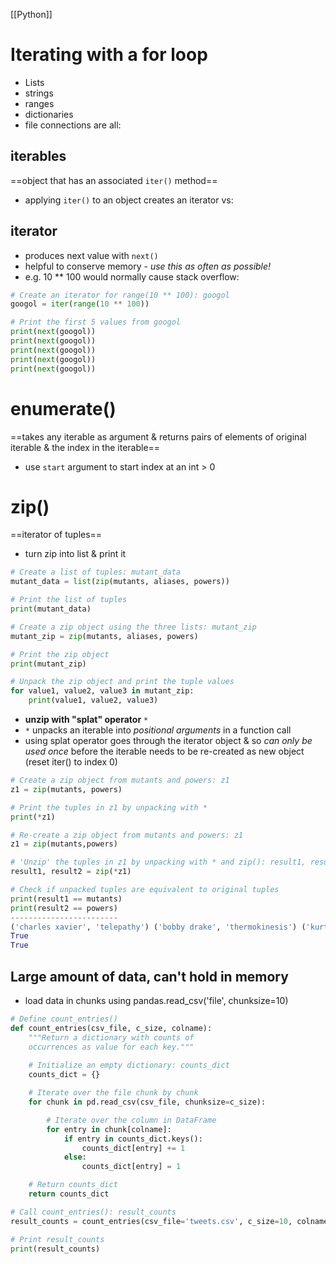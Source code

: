 [[Python]]
# Iterating with a for loop
- Lists
- strings
- ranges
- dictionaries
- file connections 
are all:
## iterables
==object that has an associated `iter()` method==
-   applying `iter()` to an object creates an iterator
vs:
## iterator
- produces next value with `next()`
- helpful to conserve memory - *use this as often as possible!*
- e.g. 10 ** 100 would normally cause stack overflow:
```python
# Create an iterator for range(10 ** 100): googol
googol = iter(range(10 ** 100))

# Print the first 5 values from googol
print(next(googol))
print(next(googol))
print(next(googol))
print(next(googol))
print(next(googol))
```

# enumerate()
==takes any iterable as argument & returns pairs of elements of original iterable & the index in the iterable==
- use `start` argument to start index at an int > 0

# zip()
==iterator of tuples==
- turn zip into list & print it
```python
# Create a list of tuples: mutant_data
mutant_data = list(zip(mutants, aliases, powers))

# Print the list of tuples
print(mutant_data)

# Create a zip object using the three lists: mutant_zip
mutant_zip = zip(mutants, aliases, powers)

# Print the zip object
print(mutant_zip)

# Unpack the zip object and print the tuple values
for value1, value2, value3 in mutant_zip:
    print(value1, value2, value3)
```
- **unzip with "splat" operator** `*`
- `*` unpacks an iterable into *positional arguments* in a function call
- using splat operator goes through the iterator object & so *can only be used once* before the iterable needs to be re-created as new object (reset iter() to index 0)
```python
# Create a zip object from mutants and powers: z1
z1 = zip(mutants, powers)

# Print the tuples in z1 by unpacking with *
print(*z1)

# Re-create a zip object from mutants and powers: z1
z1 = zip(mutants,powers)

# 'Unzip' the tuples in z1 by unpacking with * and zip(): result1, result2
result1, result2 = zip(*z1)

# Check if unpacked tuples are equivalent to original tuples
print(result1 == mutants)
print(result2 == powers)
------------------------
('charles xavier', 'telepathy') ('bobby drake', 'thermokinesis') ('kurt wagner',    'teleportation') ('max eisenhardt', 'magnetokinesis') ('kitty pryde', 'intangibility')
True
True
```

## Large amount of data, can't hold in memory
- load data in chunks using pandas.read_csv('file', chunksize=10)
```python
# Define count_entries()
def count_entries(csv_file, c_size, colname):
    """Return a dictionary with counts of
    occurrences as value for each key."""
    
    # Initialize an empty dictionary: counts_dict
    counts_dict = {}

    # Iterate over the file chunk by chunk
    for chunk in pd.read_csv(csv_file, chunksize=c_size):

        # Iterate over the column in DataFrame
        for entry in chunk[colname]:
            if entry in counts_dict.keys():
                counts_dict[entry] += 1
            else:
                counts_dict[entry] = 1

    # Return counts_dict
    return counts_dict

# Call count_entries(): result_counts
result_counts = count_entries(csv_file='tweets.csv', c_size=10, colname='lang')

# Print result_counts
print(result_counts)
```